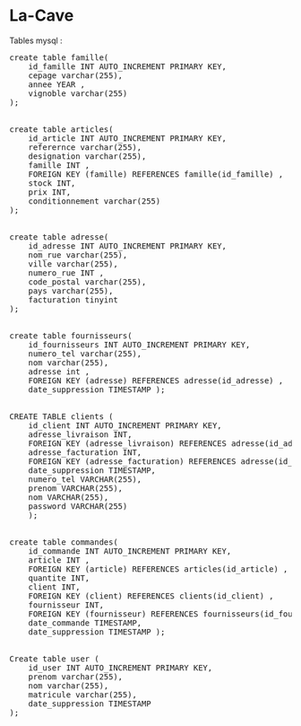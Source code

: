 # La-Cave


Tables mysql :

 <pre>
create table famille(
    id_famille INT AUTO_INCREMENT PRIMARY KEY,
    cepage varchar(255),
    annee YEAR ,
    vignoble varchar(255)
);


create table articles( 
    id_article INT AUTO_INCREMENT PRIMARY KEY, 
    referernce varchar(255), 
    designation varchar(255), 
    famille INT ,
    FOREIGN KEY (famille) REFERENCES famille(id_famille) , 
    stock INT,
    prix INT, 
    conditionnement varchar(255) 
);


create table adresse(  
    id_adresse INT AUTO_INCREMENT PRIMARY KEY,  
    nom_rue varchar(255),  
    ville varchar(255),  
    numero_rue INT , 
    code_postal varchar(255), 
    pays varchar(255), 
    facturation tinyint
);


create table fournisseurs( 
    id_fournisseurs INT AUTO_INCREMENT PRIMARY KEY, 
    numero_tel varchar(255), 
    nom varchar(255),
    adresse int ,
    FOREIGN KEY (adresse) REFERENCES adresse(id_adresse) , 
    date_suppression TIMESTAMP );


CREATE TABLE clients (
    id_client INT AUTO_INCREMENT PRIMARY KEY,
    adresse_livraison INT,
    FOREIGN KEY (adresse_livraison) REFERENCES adresse(id_adresse),
    adresse_facturation INT,
    FOREIGN KEY (adresse_facturation) REFERENCES adresse(id_adresse),
    date_suppression TIMESTAMP,
    numero_tel VARCHAR(255),
    prenom VARCHAR(255),
    nom VARCHAR(255),
    password VARCHAR(255)
    );


create table commandes(  
    id_commande INT AUTO_INCREMENT PRIMARY KEY,  
    article INT , 
    FOREIGN KEY (article) REFERENCES articles(id_article) ,  
    quantite INT, 
    client INT,  
    FOREIGN KEY (client) REFERENCES clients(id_client) ,  
    fournisseur INT, 
    FOREIGN KEY (fournisseur) REFERENCES fournisseurs(id_fournisseurs) , 
    date_commande TIMESTAMP, 
    date_suppression TIMESTAMP );


Create table user ( 
    id_user INT AUTO_INCREMENT PRIMARY KEY,  
    prenom varchar(255), 
    nom varchar(255), 
    matricule varchar(255), 
    date_suppression TIMESTAMP 
);
</pre>

